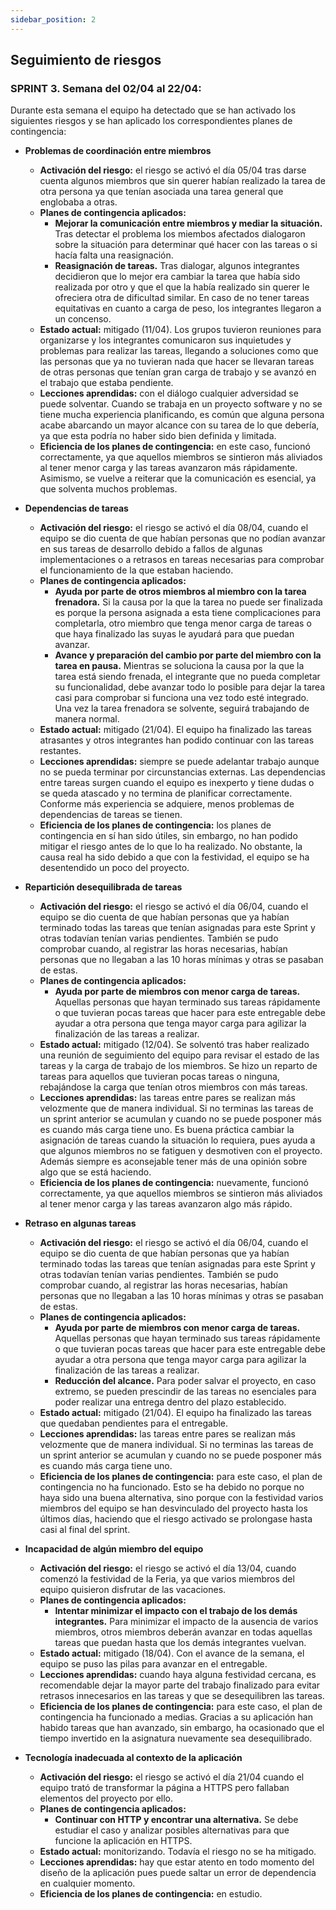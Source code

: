 ```yaml
---
sidebar_position: 2
---
```


## Seguimiento de riesgos

### SPRINT 3. Semana del 02/04 al 22/04:

Durante esta semana el equipo ha detectado que se han activado los siguientes riesgos y se han aplicado los correspondientes planes de contingencia:

- **Problemas de coordinación entre miembros**
  - **Activación del riesgo:** el riesgo se activó el día 05/04 tras darse cuenta algunos miembros que sin querer habían realizado la tarea de otra persona ya que tenían asociada una tarea general que englobaba a otras.
  - **Planes de contingencia aplicados:**
    - **Mejorar la comunicación entre miembros y mediar la situación.** Tras detectar el problema los miembos afectados dialogaron sobre la situación para determinar qué hacer con las tareas o si hacía falta una reasignación.
    - **Reasignación de tareas.** Tras dialogar, algunos integrantes decidieron que lo mejor era cambiar la tarea que había sido realizada por otro y que el que la había realizado sin querer le ofreciera otra de dificultad similar. En caso de no tener tareas equitativas en cuanto a carga de peso, los integrantes llegaron a un concenso.
  - **Estado actual:** mitigado (11/04). Los grupos tuvieron reuniones para organizarse y los integrantes comunicaron sus inquietudes y problemas para realizar las tareas, llegando a soluciones como que las personas que ya no tuvieran nada que hacer se llevaran tareas de otras personas que tenían gran carga de trabajo y se avanzó en el trabajo que estaba pendiente.
  - **Lecciones aprendidas:** con el diálogo cualquier adversidad se puede solventar. Cuando se trabaja en un proyecto software y no se tiene mucha experiencia planificando, es común que alguna persona acabe abarcando un mayor alcance con su tarea de lo que debería, ya que esta podría no haber sido bien definida y limitada.
  - **Eficiencia de los planes de contingencia:** en este caso, funcionó correctamente, ya que aquellos miembros se sintieron más aliviados al tener menor carga y las tareas avanzaron más rápidamente. Asimismo, se vuelve a reiterar que la comunicación es esencial, ya que solventa muchos problemas.

- **Dependencias de tareas**
  - **Activación del riesgo:** el riesgo se activó el día 08/04, cuando el equipo se dio cuenta de que habían personas que no podían avanzar en sus tareas de desarrollo debido a fallos de algunas implementaciones o a retrasos en tareas necesarias para comprobar el funcionamiento de la que estaban haciendo.
  - **Planes de contingencia aplicados:**
    - **Ayuda por parte de otros miembros al miembro con la tarea frenadora.** Si la causa por la que la tarea no puede ser finalizada es porque la persona asignada a esta tiene complicaciones para completarla, otro miembro que tenga menor carga de tareas o que haya finalizado las suyas le ayudará para que puedan avanzar.
    - **Avance y preparación del cambio por parte del miembro con la tarea en pausa.** Mientras se soluciona la causa por la que la tarea está siendo frenada, el integrante que no pueda completar su funcionalidad, debe avanzar todo lo posible para dejar la tarea casi para comprobar si funciona una vez todo esté integrado. Una vez la tarea frenadora se solvente, seguirá trabajando de manera normal.
  - **Estado actual:** mitigado (21/04). El equipo ha finalizado las tareas atrasantes y otros integrantes han podido continuar con las tareas restantes.
  - **Lecciones aprendidas:** siempre se puede adelantar trabajo aunque no se pueda terminar por circunstancias externas. Las dependencias entre tareas surgen cuando el equipo es inexperto y tiene dudas o se queda atascado y no termina de planificar correctamente. Conforme más experiencia se adquiere, menos problemas de dependencias de tareas se tienen.
  - **Eficiencia de los planes de contingencia:** los planes de contingencia en sí han sido útiles, sin embargo, no han podido mitigar el riesgo antes de lo que lo ha realizado. No obstante, la causa real ha sido debido a que con la festividad, el equipo se ha desentendido un poco del proyecto.

- **Repartición desequilibrada de tareas**
  - **Activación del riesgo:** el riesgo se activó el día 06/04, cuando el equipo se dio cuenta de que habían personas que ya habían terminado todas las tareas que tenían asignadas para este Sprint y otras todavían tenían varias pendientes. También se pudo comprobar cuando, al registrar las horas necesarias, habían personas que no llegaban a las 10 horas mínimas y otras se pasaban de estas.
  - **Planes de contingencia aplicados:**
    - **Ayuda por parte de miembros con menor carga de tareas.** Aquellas personas que hayan terminado sus tareas rápidamente o que tuvieran pocas tareas que hacer para este entregable debe ayudar a otra persona que tenga mayor carga para agilizar la finalización de las tareas a realizar.
  - **Estado actual:** mitigado (12/04). Se solventó tras haber realizado una reunión de seguimiento del equipo para revisar el estado de las tareas y la carga de trabajo de los miembros. Se hizo un reparto de tareas para aquellos que tuvieran pocas tareas o ninguna, rebajándose la carga que tenían otros miembros con más tareas.
  - **Lecciones aprendidas:** las tareas entre pares se realizan más velozmente que de manera individual. Si no terminas las tareas de un sprint anterior se acumulan y cuando no se puede posponer más es cuando más carga tiene uno. Es buena práctica cambiar la asignación de tareas cuando la situación lo requiera, pues ayuda a que algunos miembros no se fatiguen y desmotiven con el proyecto. Además siempre es aconsejable tener más de una opinión sobre algo que se está haciendo.
  - **Eficiencia de los planes de contingencia:** nuevamente, funcionó correctamente, ya que aquellos miembros se sintieron más aliviados al tener menor carga y las tareas avanzaron algo más rápido.

- **Retraso en algunas tareas**
  - **Activación del riesgo:** el riesgo se activó el día 06/04, cuando el equipo se dio cuenta de que habían personas que ya habían terminado todas las tareas que tenían asignadas para este Sprint y otras todavían tenían varias pendientes. También se pudo comprobar cuando, al registrar las horas necesarias, habían personas que no llegaban a las 10 horas mínimas y otras se pasaban de estas.
  - **Planes de contingencia aplicados:**
    - **Ayuda por parte de miembros con menor carga de tareas.** Aquellas personas que hayan terminado sus tareas rápidamente o que tuvieran pocas tareas que hacer para este entregable debe ayudar a otra persona que tenga mayor carga para agilizar la finalización de las tareas a realizar.
    - **Reducción del alcance.** Para poder salvar el proyecto, en caso extremo, se pueden prescindir de las tareas no esenciales para poder realizar una entrega dentro del plazo establecido.
  - **Estado actual:** mitigado (21/04). El equipo ha finalizado las tareas que quedaban pendientes para el entregable.
  - **Lecciones aprendidas:** las tareas entre pares se realizan más velozmente que de manera individual. Si no terminas las tareas de un sprint anterior se acumulan y cuando no se puede posponer más es cuando más carga tiene uno.
  - **Eficiencia de los planes de contingencia:** para este caso, el plan de contingencia no ha funcionado. Esto se ha debido no porque no haya sido una buena alternativa, sino porque con la festividad varios miembros del equipo se han desvinculado del proyecto hasta los últimos días, haciendo que el riesgo activado se prolongase hasta casi al final del sprint.

- **Incapacidad de algún miembro del equipo**
  - **Activación del riesgo:** el riesgo se activó el día 13/04, cuando comenzó la festividad de la Feria, ya que varios miembros del equipo quisieron disfrutar de las vacaciones.
  - **Planes de contingencia aplicados:**
    - **Intentar minimizar el impacto con el trabajo de los demás integrantes.** Para minimizar el impacto de la ausencia de varios miembros, otros miembros deberán avanzar en todas aquellas tareas que puedan hasta que los demás integrantes vuelvan.
  - **Estado actual:** mitigado (18/04). Con el avance de la semana, el equipo se puso las pilas para avanzar en el entregable.
  - **Lecciones aprendidas:** cuando haya alguna festividad cercana, es recomendable dejar la mayor parte del trabajo finalizado para evitar retrasos innecesarios en las tareas y que se desequilibren las tareas.
  - **Eficiencia de los planes de contingencia:** para este caso, el plan de contingencia ha funcionado a medias. Gracias a su aplicación han habido 
  tareas que han avanzado, sin embargo, ha ocasionado que el tiempo invertido en la asignatura nuevamente sea desequilibrado.

- **Tecnología inadecuada al contexto de la aplicación**
  - **Activación del riesgo:** el riesgo se activó el día 21/04 cuando el equipo trató de transformar la página a HTTPS pero fallaban elementos del proyecto por ello.
  - **Planes de contingencia aplicados:**
    - **Continuar con HTTP y encontrar una alternativa.** Se debe estudiar el caso y analizar posibles alternativas para que funcione la aplicación en HTTPS.
  - **Estado actual:** monitorizando. Todavía el riesgo no se ha mitigado.
  - **Lecciones aprendidas:** hay que estar atento en todo momento del diseño de la aplicación pues puede saltar un error de dependencia en cualquier momento.
  - **Eficiencia de los planes de contingencia:** en estudio.
